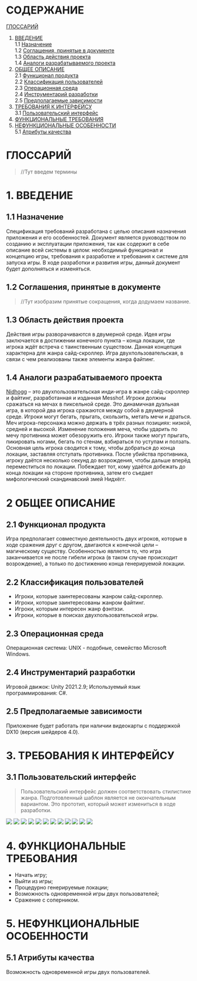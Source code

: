 # СОДЕРЖАНИЕ
[ГЛОССАРИЙ](#ГЛОССАРИЙ)

1. [ВВЕДЕНИЕ](#1.-ВВЕДЕНИЕ)  
1.1 [Назначение](##1.1-Назначение)  
1.2 [Соглашения, принятые в документе](##1.2-Соглашения,-принятые-в-документе)  
1.3 [Область действия проекта](##1.3-Область-действия-проекта)  
1.4 [Аналоги разрабатываемого проекта](##1.4-Аналоги-разрабатываемого-проекта)  
2. [ОБЩЕЕ ОПИСАНИЕ](#2-ОБЩЕЕ-ОПИСАНИЕ)  
2.1 [Функционал продукта](##2.1-Функционал-продукта)  
2.2 [Классификация пользователей](##2.2-Классификация-пользователей)  
2.3 [Операционная среда](##2.3-Операционная-среда)  
2.4 [Инструментарий разработки](##2.4-Инструментарий-разработки)  
2.5 [Предполагаемые зависимости](##2.5-Предполагаемые-зависимости)  
3. [ТРЕБОВАНИЯ К ИНТЕРФЕЙСУ](#3-ТРЕБОВАНИЯ-К-ИНТЕРФЕЙСУ)  
3.1	[Пользовательский интерфейс](##3.1-Пользовательский-интерфейс)  
4.	[ФУНКЦИОНАЛЬНЫЕ ТРЕБОВАНИЯ](#4-ФУНКЦИОНАЛЬНЫЕ-ТРЕБОВАНИЯ)  
5.	[НЕФУНКЦИОНАЛЬНЫЕ ОСОБЕННОСТИ](#5-НЕФУНКЦИОНАЛЬНЫЕ-ОСОБЕННОСТИ)  
5.1	[Атрибуты качества](##5.1-Атрибуты-качества)  

# ГЛОССАРИЙ

> //Тут введем термины

# 1.	ВВЕДЕНИЕ 

## 1.1	Назначение

Спецификация требований разработана с целью описания назначения приложения и его особенностей. Документ является руководством по созданию и эксплуатации приложения, так как содержит в себе описание всей системы в целом: необходимый функционал и концепцию игры, требования к разработке и требования к системе для запуска игры. В ходе разработки и развития игры, данный документ будет дополняться и изменяться. 

## 1.2	Соглашения, принятые в документе 

> //Тут изобразим принятые сокращения, когда додумаем название.

## 1.3	Область действия проекта 

Действия игры разворачиваются в двумерной среде. Идея игры заключается в достижении конечного пункта – конца локации, где игрока ждёт встреча с таинственным существом. Данная концепция характерна для жанра сайд-скроллер. Игра двухпользовательская, в связи с чем реализованы также элементы жанра файтинг. 

## 1.4	Аналоги разрабатываемого проекта 

[Nidhogg](https://nidhogggame.com/ "Nidhogg") – это двухпользовательская инди-игра в жанре сайд-скроллер и файтинг, разработанная и изданная Messhof. Игроки должны сражаться на мечах в пиксельной среде. Это динамичная дуэльная игра, в которой два игрока сражаются между собой в двумерной среде. Игроки могут бегать, прыгать, скользить, метать мечи и драться. Меч игрока-персонажа можно держать в трёх разных позициях: низкой, средней и высокой. Изменение положения меча, чтобы ударить по мечу противника может обезоружить его. Игроки также могут прыгать, пикировать ногами, бегать по стенам, взбираться по уступам и ползать. Основная цель игрока сводится к тому, чтобы добраться до конца локации, заставляя отступать противника. После убийства противника, игроку даётся несколько секунд до возрождения, чтобы дальше вперёд переместиться по локации. Побеждает тот, кому удаётся добежать до конца локации на стороне противника, затем его съедает мифологический скандинавский змей Нидхёгг.

# 2 ОБЩЕЕ ОПИСАНИЕ

## 2.1 Функционал продукта

Игра предполагает совместную деятельность двух игроков, которые в ходе сражения друг с другом, двигаются к конечной цели – магическому существу. Особенностью является то, что игра заканчивается не после гибели игрока (в таком случае происходит возрождение), а только по достижению конца генерируемой локации.

## 2.2 Классификация пользователей

-	Игроки, которые заинтересованы жанром сайд-скроллер.
-	Игроки, которые заинтересованы жанром файтинг.
-	Игроки, которым интересен жанр фэнтэзи.
-	Игроки, которые в поисках двухпользовательской игры.

## 2.3 Операционная среда

Операционная система: UNIX - подобные, семейство Microsoft Windows.

## 2.4 Инструментарий разработки

Игровой движок: Unity 2021.2.9;
Используемый язык программирования: C#.

## 2.5 Предполагаемые зависимости

Приложение будет работать при наличии видеокарты с поддержкой DX10 (версия шейдеров 4.0).

# 3.	ТРЕБОВАНИЯ К ИНТЕРФЕЙСУ

## 3.1	Пользовательский интерфейс

> Пользовательский интерфейс должен соответствовать стилистике жанра. Подготовленный шаблон является не окончательным вариантом. Это прототип, который может измениться в ходе разработки.

<img src="https://res.cloudinary.com/dlrmdokvi/image/upload/v1644432668/TheoryOfVirtual/1_xbu4lu.png" />
<img src="https://res.cloudinary.com/dlrmdokvi/image/upload/v1644432668/TheoryOfVirtual/2_kkkkc7.png" />
<img src="https://res.cloudinary.com/dlrmdokvi/image/upload/v1644432666/TheoryOfVirtual/3_u0yot6.png" />
<img src="https://res.cloudinary.com/dlrmdokvi/image/upload/v1644432667/TheoryOfVirtual/4_sjig91.png" />
<img src="https://res.cloudinary.com/dlrmdokvi/image/upload/v1644432668/TheoryOfVirtual/options_dpsqfw.png" />
<img src="https://res.cloudinary.com/dlrmdokvi/image/upload/v1644432667/TheoryOfVirtual/game_-__session_settings_fyghvl.png" />
<img src="https://res.cloudinary.com/dlrmdokvi/image/upload/v1644432667/TheoryOfVirtual/controls_e1c6mq.png" />
<img src="https://res.cloudinary.com/dlrmdokvi/image/upload/v1644432666/TheoryOfVirtual/Credits_yv9rds.png"/>
<img src="https://res.cloudinary.com/dlrmdokvi/image/upload/v1644432668/TheoryOfVirtual/locathion_1_rh1on9.png" />
<img src="https://res.cloudinary.com/dlrmdokvi/image/upload/v1644432668/TheoryOfVirtual/locathion_2_h3pbwc.png" />
<img src="https://res.cloudinary.com/dlrmdokvi/image/upload/v1644432668/TheoryOfVirtual/locathion_3_z7hnae.png"/>
<img src="https://res.cloudinary.com/dlrmdokvi/image/upload/v1644432667/TheoryOfVirtual/exit_esc_rpquae.png"/>


# 4.	ФУНКЦИОНАЛЬНЫЕ ТРЕБОВАНИЯ

-	Начать игру;
-	Выйти из игры;
-	Процедурно генерируемые локации;
- Возможность одновременной игры двух пользователей;
-	Сражение с соперником.

# 5.	НЕФУНКЦИОНАЛЬНЫЕ ОСОБЕННОСТИ

## 5.1	Атрибуты качества

Возможность одновременной игры двух пользователей.










